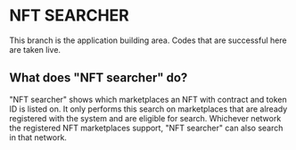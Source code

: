 # NFT SEARCHER

This branch is the application building area. Codes that are successful here are taken live.

## What does "NFT searcher" do?

"NFT searcher" shows which marketplaces an NFT with contract and token ID is listed on. It only performs this search on marketplaces that are already registered with the system and are eligible for search. Whichever network the registered NFT marketplaces support, "NFT searcher" can also search in that network.
